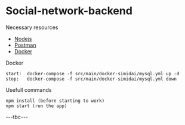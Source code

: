 # Social-network-backend


Necessary resources

* [Nodejs](https://nodejs.org/en/download)
* [Postman](https://www.postman.com/downloads/)
* [Docker](https://www.docker.com/products/docker-desktop)

Docker

```
start:  docker-compose -f src/main/docker-simidai/mysql.yml up -d
stop:   docker-compose -f src/main/docker-simidai/mysql.yml down
```

Usefull commands
```
npm install (before starting to work)
npm start (run the app)
```

---tbc---
